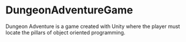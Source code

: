 # DungeonAdventureGame
Dungeon Adventure is a game created with Unity where the player must locate the pillars of object oriented programming.
